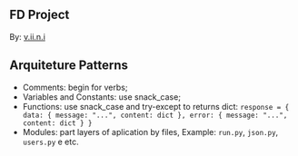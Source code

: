 ## FD Project

By: [v.ii.n.i](https://github.com/gitviini/)

## Arquiteture Patterns

* Comments: begin for verbs;
* Variables and Constants: use snack_case;
* Functions: use snack_case and try-except to returns dict: 
`
response = {
	data: {
		message: "...",
		content: dict
	},
	error: {
		message: "...",
		content: dict
	}
}
`
* Modules: part layers of aplication by files, Example: `run.py`, `json.py`, `users.py` e etc.
